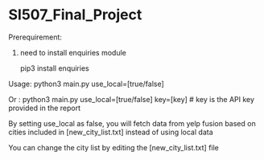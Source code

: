 # SI507_Final_Project
Prerequirement:
1.  need to install enquiries module

    pip3 install enquiries

Usage:  python3 main.py use_local=[true/false]

Or   :  python3 main.py use_local=[true/false] key=[key] # key is the API key provided in the report

By setting use_local as false, you will fetch data from yelp fusion based on cities included in [new_city_list.txt] instead of using local data

You can change the city list by editing the [new_city_list.txt] file

